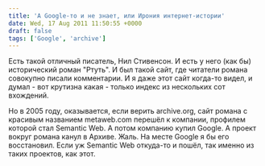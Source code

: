 ```yaml
---
title: 'А Google-то и не знает, или Ирония интернет-истории'
date: Wed, 17 Aug 2011 11:50:55 +0000
draft: false
tags: ['Google', 'archive']
---
```


Есть такой отличный писатель, Нил Стивенсон. И есть у него (как бы) исторический роман "Ртуть". И был такой сайт, где читатели романа совокупно писали комментарии. И я даже этот сайт когда-то видел, и думал - вот крутизна какая - только индекс из нескольких сот вхождений.

Но в 2005 году, оказывается, если верить archive.org, сайт романа c красивым названием metaweb.com перешёл к компании, профилем которой стал Semantic Web. А потом компанию купил Google. А проект вокруг романа канул в Архиве. Жаль. На месте Google я бы его восстановил. Если уж Semantic Web откуда-то и пошёл, так именно из таких проектов, как этот.